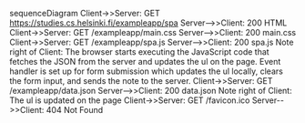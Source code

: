sequenceDiagram
Client->>Server: GET https://studies.cs.helsinki.fi/exampleapp/spa 
Server-->>Client: 200 HTML
Client->>Server: GET /exampleapp/main.css
Server-->>Client: 200 main.css
Client->>Server: GET /exampleapp/spa.js
Server-->>Client: 200 spa.js
Note right of Client: The browser starts executing the JavaScript code that fetches the JSON from the server and updates
the ul on the page.  Event handler is set up for form submission which updates the ul locally, clears the form input, and
sends the note to the server.
Client->>Server: GET /exampleapp/data.json
Server-->>Client: 200 data.json
Note right of Client: The ul is updated on the page
Client->>Server: GET /favicon.ico
Server-->>Client: 404 Not Found